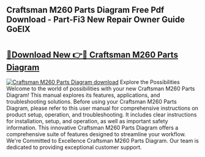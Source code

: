 ## Craftsman M260 Parts Diagram Free Pdf Download - Part-Fi3 New Repair Owner Guide GoElX

# <h2><a href="http://dfnzzpk.blite.top/?on=Craftsman+M260+Parts+Diagram">🔗Download New 👉🔴 Craftsman M260 Parts Diagram</a></h2>

[![Craftsman M260 Parts Diagram download](https://i.imgur.com/lujVjoI.png)](http://dfnzzpk.blite.top/?on=Craftsman+M260+Parts+Diagram)
Explore the Possibilities Welcome to the world of possibilities with your new Craftsman M260 Parts Diagram! This manual explores its features, applications, and troubleshooting solutions. Before using your Craftsman M260 Parts Diagram, please refer to this user manual for comprehensive instructions on product setup, operation, and troubleshooting. It includes clear instructions for installation, setup, and operation, as well as important safety information. This innovative Craftsman M260 Parts Diagram offers a comprehensive suite of features designed to streamline your workflow. We're Committed to Excellence Craftsman M260 Parts Diagram. Our team is dedicated to providing exceptional customer support.
